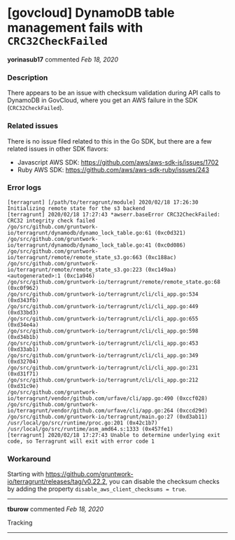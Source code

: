 # [govcloud] DynamoDB table management fails with `CRC32CheckFailed`

**yorinasub17** commented *Feb 18, 2020*

### Description

There appears to be an issue with checksum validation during API calls to DynamoDB in GovCloud, where you get an AWS failure in the SDK (`CRC32CheckFailed`).

### Related issues

There is no issue filed related to this in the Go SDK, but there are a few related issues in other SDK flavors:

- Javascript AWS SDK: https://github.com/aws/aws-sdk-js/issues/1702
- Ruby AWS SDK: https://github.com/aws/aws-sdk-ruby/issues/243

### Error logs

```
[terragrunt] [/path/to/terragrunt/module] 2020/02/18 17:26:30 Initializing remote state for the s3 backend
[terragrunt] 2020/02/18 17:27:43 *awserr.baseError CRC32CheckFailed: CRC32 integrity check failed
/go/src/github.com/gruntwork-io/terragrunt/dynamodb/dynamo_lock_table.go:61 (0xc0d321)
/go/src/github.com/gruntwork-io/terragrunt/dynamodb/dynamo_lock_table.go:41 (0xc0d086)
/go/src/github.com/gruntwork-io/terragrunt/remote/remote_state_s3.go:663 (0xc188ac)
/go/src/github.com/gruntwork-io/terragrunt/remote/remote_state_s3.go:223 (0xc149aa)
<autogenerated>:1 (0xc1a946)
/go/src/github.com/gruntwork-io/terragrunt/remote/remote_state.go:68 (0xc0f962)
/go/src/github.com/gruntwork-io/terragrunt/cli/cli_app.go:534 (0xd343fb)
/go/src/github.com/gruntwork-io/terragrunt/cli/cli_app.go:449 (0xd33bd3)
/go/src/github.com/gruntwork-io/terragrunt/cli/cli_app.go:655 (0xd34e4a)
/go/src/github.com/gruntwork-io/terragrunt/cli/cli_app.go:598 (0xd34b1b)
/go/src/github.com/gruntwork-io/terragrunt/cli/cli_app.go:453 (0xd33ab1)
/go/src/github.com/gruntwork-io/terragrunt/cli/cli_app.go:349 (0xd32704)
/go/src/github.com/gruntwork-io/terragrunt/cli/cli_app.go:231 (0xd31f71)
/go/src/github.com/gruntwork-io/terragrunt/cli/cli_app.go:212 (0xd31c9e)
/go/src/github.com/gruntwork-io/terragrunt/vendor/github.com/urfave/cli/app.go:490 (0xccf028)
/go/src/github.com/gruntwork-io/terragrunt/vendor/github.com/urfave/cli/app.go:264 (0xccd29d)
/go/src/github.com/gruntwork-io/terragrunt/main.go:27 (0xd3ab11)
/usr/local/go/src/runtime/proc.go:201 (0x42c1b7)
/usr/local/go/src/runtime/asm_amd64.s:1333 (0x457fe1)
[terragrunt] 2020/02/18 17:27:43 Unable to determine underlying exit code, so Terragrunt will exit with error code 1
```

### Workaround

Starting with https://github.com/gruntwork-io/terragrunt/releases/tag/v0.22.2, you can disable the checksum checks by adding the property `disable_aws_client_checksums = true`.
<br />
***


**tburow** commented *Feb 18, 2020*

Tracking
***

